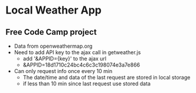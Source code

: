 # Local Weather App
## Free Code Camp project
- Data from openweathermap.org
- Need to add API key to the ajax call in getweather.js
    - add '&APPID={key}' to the ajax url
    - &APPID=18d1710c24bc4c6c3c198074e3a7e866
- Can only request info once every 10 min
    - The date/time and data of the last request are stored in local storage
    - if less than 10 min since last request use stored data
